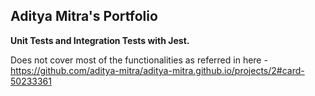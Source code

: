 ## Aditya Mitra's Portfolio

**Unit Tests and Integration Tests with Jest.**

Does not cover most of the functionalities as referred in here - https://github.com/aditya-mitra/aditya-mitra.github.io/projects/2#card-50233361